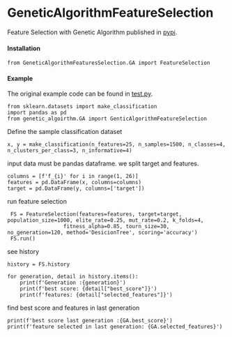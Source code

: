 # GeneticAlgorithmFeatureSelection
Feature Selection with Genetic Algorithm published in [pypi](https://pypi.org/project/GeneticAlgorithmFeatureSelection/).

#### Installation
    from GeneticAlgorithmFeaturesSelection.GA import FeatureSelection
    
#### Example

The original example code can be found in [test.py](https://github.com/alisharifi2000/GeneticAlgorithmFeatureSelection/blob/main/tests/test.py).
    
    from sklearn.datasets import make_classification
    import pandas as pd
    from genetic_algoirthm.GA import GenticAlgorithmFeatureSelection
    
Define the sample classification dataset
    
    x, y = make_classification(n_features=25, n_samples=1500, n_classes=4, n_clusters_per_class=3, n_informative=4)

input data must be pandas dataframe. we split target and features.
    
    columns = [f'f_{i}' for i in range(1, 26)]
    features = pd.DataFrame(x, columns=columns)
    target = pd.DataFrame(y, columns=['target'])
    
run feature selection

     FS = FeatureSelection(features=features, target=target, population_size=1000, elite_rate=0.25, mut_rate=0.2, k_folds=4,
                      fitness_alpha=0.85, tourn_size=30, no_generation=120, method='DesicionTree', scoring='accuracy')
     FS.run()
     
see history 
     
    history = FS.history

    for generation, detail in history.items():
        print(f'Generation :{generation}')
        print(f'best score: {detail["best_score"]}')
        print(f'features: {detail["selected_features"]}')
        
find best score and features in last generation
    
    print(f'best score last generation :{GA.best_score}')
    print(f'feature selected in last generation: {GA.selected_features}')
